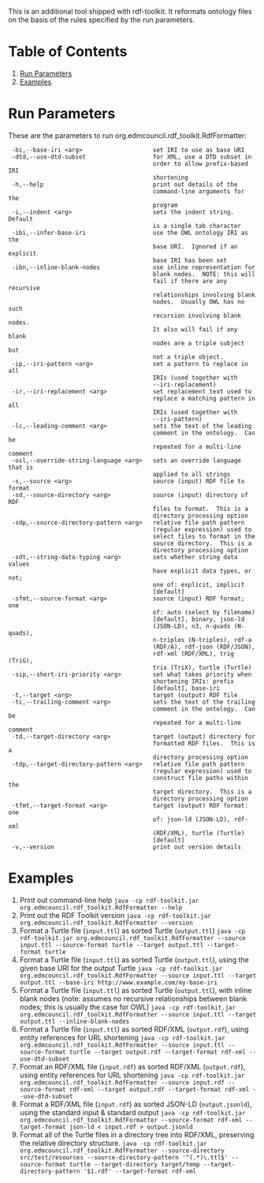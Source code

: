 This is an additional tool shipped with rdf-toolkit. It reformats ontology files on the basis of the rules specified by the run parameters.

# Table of Contents
1. [Run Parameters](#run-parameters)
2. [Examples](#examples)

# Run Parameters
These are the parameters to run org.edmcouncil.rdf_toolkit.RdfFormatter:
```
 -bi,--base-iri <arg>                    set IRI to use as base URI
 -dtd,--use-dtd-subset                   for XML, use a DTD subset in
                                         order to allow prefix-based IRI
                                         shortening
 -h,--help                               print out details of the
                                         command-line arguments for the
                                         program
 -i,--indent <arg>                       sets the indent string.  Default
                                         is a single tab character
 -ibi,--infer-base-iri                   use the OWL ontology IRI as the
                                         base URI.  Ignored if an explicit
                                         base IRI has been set
 -ibn,--inline-blank-nodes               use inline representation for
                                         blank nodes.  NOTE: this will
                                         fail if there are any recursive
                                         relationships involving blank
                                         nodes.  Usually OWL has no such
                                         recursion involving blank nodes.
                                         It also will fail if any blank
                                         nodes are a triple subject but
                                         not a triple object.
 -ip,--iri-pattern <arg>                 set a pattern to replace in all
                                         IRIs (used together with
                                         --iri-replacement)
 -ir,--iri-replacement <arg>             set replacement text used to
                                         replace a matching pattern in all
                                         IRIs (used together with
                                         --iri-pattern)
 -lc,--leading-comment <arg>             sets the text of the leading
                                         comment in the ontology.  Can be
                                         repeated for a multi-line comment
 -osl,--override-string-language <arg>   sets an override language that is
                                         applied to all strings
 -s,--source <arg>                       source (input) RDF file to format
 -sd,--source-directory <arg>            source (input) directory of RDF
                                         files to format.  This is a
                                         directory processing option
 -sdp,--source-directory-pattern <arg>   relative file path pattern
                                         (regular expression) used to
                                         select files to format in the
                                         source directory.  This is a
                                         directory processing option
 -sdt,--string-data-typing <arg>         sets whether string data values
                                         have explicit data types, or not;
                                         one of: explicit, implicit
                                         [default]
 -sfmt,--source-format <arg>             source (input) RDF format; one
                                         of: auto (select by filename)
                                         [default], binary, json-ld
                                         (JSON-LD), n3, n-quads (N-quads),
                                         n-triples (N-triples), rdf-a
                                         (RDF/A), rdf-json (RDF/JSON),
                                         rdf-xml (RDF/XML), trig (TriG),
                                         trix (TriX), turtle (Turtle)
 -sip,--short-iri-priority <arg>         set what takes priority when
                                         shortening IRIs: prefix
                                         [default], base-iri
 -t,--target <arg>                       target (output) RDF file
 -tc,--trailing-comment <arg>            sets the text of the trailing
                                         comment in the ontology.  Can be
                                         repeated for a multi-line comment
 -td,--target-directory <arg>            target (output) directory for
                                         formatted RDF files.  This is a
                                         directory processing option
 -tdp,--target-directory-pattern <arg>   relative file path pattern
                                         (regular expression) used to
                                         construct file paths within the
                                         target directory.  This is a
                                         directory processing option
 -tfmt,--target-format <arg>             target (output) RDF format: one
                                         of: json-ld (JSON-LD), rdf-xml
                                         (RDF/XML), turtle (Turtle)
                                         [default]
 -v,--version                            print out version details
```

# Examples

1. Print out command-line help
`java -cp rdf-toolkit.jar org.edmcouncil.rdf_toolkit.RdfFormatter --help`
2. Print out the RDF Toolkit version
`java -cp rdf-toolkit.jar org.edmcouncil.rdf_toolkit.RdfFormatter --version`
3. Format a Turtle file (`input.ttl`) as sorted Turtle (`output.ttl`)
`java -cp rdf-toolkit.jar org.edmcouncil.rdf_toolkit.RdfFormatter --source input.ttl --source-format turtle --target output.ttl --target-format turtle` 
4. Format a Turtle file (`input.ttl`) as sorted Turtle (`output.ttl`), using the given base URI for the output Turtle
`java -cp rdf-toolkit.jar org.edmcouncil.rdf_toolkit.RdfFormatter --source input.ttl --target output.ttl --base-iri http://www.example.com/my-base-iri`
5. Format a Turtle file (`input.ttl`) as sorted Turtle (`output.ttl`), with inline blank nodes (note: assumes no recursive relationships between blank nodes; this is usually the case for OWL)
`java -cp rdf-toolkit.jar org.edmcouncil.rdf_toolkit.RdfFormatter --source input.ttl --target output.ttl --inline-blank-nodes`
6. Format a Turtle file (`input.ttl`) as sorted RDF/XML (`output.rdf`), using entity references for URL shortening
`java -cp rdf-toolkit.jar org.edmcouncil.rdf_toolkit.RdfFormatter --source input.ttl --source-format turtle --target output.rdf --target-format rdf-xml --use-dtd-subset`
7. Format an RDF/XML file (`input.rdf`) as sorted RDF/XML (`output.rdf`), using entity references for URL shortening
`java -cp rdf-toolkit.jar org.edmcouncil.rdf_toolkit.RdfFormatter --source input.rdf --source-format rdf-xml --target output.rdf --target-format rdf-xml --use-dtd-subset`
8. Format a RDF/XML file (`input.rdf`) as sorted JSON-LD (`output.jsonld`), using the standard input & standard output
`java -cp rdf-toolkit.jar org.edmcouncil.rdf_toolkit.RdfFormatter --source-format rdf-xml --target-format json-ld < input.rdf > output.jsonld`
9. Format all of the Turtle files in a directory tree into RDF/XML, preserving the relative directory structure.
`java -cp rdf-toolkit.jar org.edmcouncil.rdf_toolkit.RdfFormatter --source-directory src/test/resources --source-directory-pattern '^(.*)\.ttl$' --source-format turtle --target-directory target/temp --target-directory-pattern '$1.rdf' --target-format rdf-xml`
